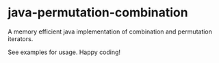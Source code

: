 # java-permutation-combination
A memory efficient java implementation of combination and permutation iterators.


See examples for usage. Happy coding!
